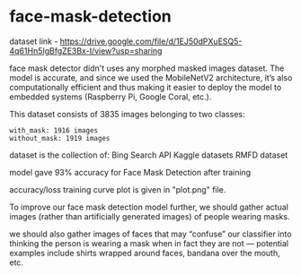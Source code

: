 # face-mask-detection

dataset link - https://drive.google.com/file/d/1EJ50dPXuESQ5-4q61Hn5IgBfgZE3Bx-I/view?usp=sharing

face mask detector didn't uses any morphed masked images dataset. 
The model is accurate, and since we used the MobileNetV2 architecture, 
it’s also computationally efficient and thus making it easier to deploy 
the model to embedded systems (Raspberry Pi, Google Coral, etc.).

This dataset consists of 3835 images belonging to two classes:

    with_mask: 1916 images
    without_mask: 1919 images

dataset is the collection of:
	Bing Search API
	Kaggle datasets
	RMFD dataset

model gave 93% accuracy for Face Mask Detection after training 

accuracy/loss training curve plot is given in "plot.png" file.

To improve our face mask detection model further, 
we should gather actual images (rather than artificially generated images) of people wearing masks.

we should also gather images of faces that may “confuse” our classifier into thinking
the person is wearing a mask when in fact they are not — potential examples include 
shirts wrapped around faces, bandana over the mouth, etc.




